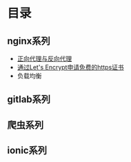 # 目录

## nginx系列

- [正向代理与反向代理](src/nginx_certificate.md)
- [通过Let's Encrypt申请免费的https证书](src/nginx_proxy.md)
- 负载均衡

## gitlab系列

## 爬虫系列

## ionic系列

